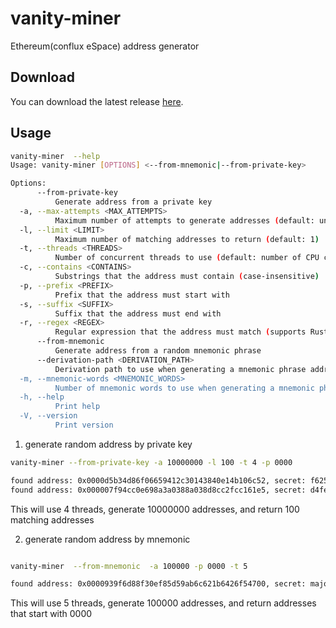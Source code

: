 # vanity-miner

Ethereum(conflux eSpace) address generator

## Download

You can download the latest release [here](https://github.com/iosh/vanity-miner/releases/latest).

## Usage

```bash
vanity-miner  --help
Usage: vanity-miner [OPTIONS] <--from-mnemonic|--from-private-key>

Options:
      --from-private-key
          Generate address from a private key
  -a, --max-attempts <MAX_ATTEMPTS>
          Maximum number of attempts to generate addresses (default: unlimited)
  -l, --limit <LIMIT>
          Maximum number of matching addresses to return (default: 1)
  -t, --threads <THREADS>
          Number of concurrent threads to use (default: number of CPU cores)
  -c, --contains <CONTAINS>
          Substrings that the address must contain (case-insensitive)
  -p, --prefix <PREFIX>
          Prefix that the address must start with
  -s, --suffix <SUFFIX>
          Suffix that the address must end with
  -r, --regex <REGEX>
          Regular expression that the address must match (supports Rust regex syntax). Example: "^[a-zA-Z0-9]{4}.*\\d{2}$"
      --from-mnemonic
          Generate address from a random mnemonic phrase
      --derivation-path <DERIVATION_PATH>
          Derivation path to use when generating a mnemonic phrase address [default: m/44'/60'/0'/0/0]
  -m, --mnemonic-words <MNEMONIC_WORDS>
          Number of mnemonic words to use when generating a mnemonic phrase address. Only
  -h, --help
          Print help
  -V, --version
          Print version
```
1. generate random address by private key

```bash
vanity-miner --from-private-key -a 10000000 -l 100 -t 4 -p 0000

found address: 0x0000d5b34d86f06659412c30143840e14b106c52, secret: f625874f4f8ebf2a8c3deafd705d0fdd45b12e4fc16c590164911b3d3db619e9
found address: 0x000007f94cc0e698a3a0388a038d8cc2fcc161e5, secret: d4fea502a8d6442257b0e879ac85e9109bd67b73df910bcb5b9cae059b705d82

```
This will use 4 threads, generate 10000000 addresses, and return 100 matching addresses

2. generate random address by mnemonic

```bash

vanity-miner  --from-mnemonic  -a 100000 -p 0000 -t 5

found address: 0x0000939f6d88f30ef85d59ab6c621b6426f54700, secret: major ensure ask agree hip hill owner over pen wagon kingdom flame
```
This will use 5 threads, generate 100000 addresses, and return addresses that start with 0000 
